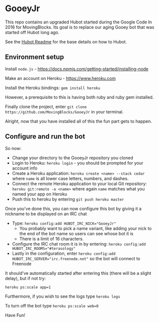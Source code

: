 # GooeyJr

This repo contains an upgraded Hubot started during the Google Code In 2016 for MovingBlocks. Its goal is to replace our aging Gooey bot that was started off Hubot long ago. 

See the [Hubot Readme](https://github.com/github/hubot/blob/master/README.md) for the base details on how to Hubot.

## Environment setup  

Install `node.js` - https://docs.npmjs.com/getting-started/installing-node

Make an account on Heroku - https://www.heroku.com
 
Install the Heroku bindings: `gem install heroku`
 
However, a prerequisite to this is having both ruby and ruby gem installed. 

Finally clone the project, enter `git clone https://github.com/MovingBlocks/GooeyJr` in your terminal.

Alright, now that you have installed all of this the fun part gets to happen.

## Configure and run the bot

So now: 

* Change your directory to the GooeyJr repository you cloned
* Login to Heroku: `heroku login` - you should be prompted for your account info
* Create a Heroku application: `heroku create <name> --stack cedar` where `name` is all lower case letters, numbers, and dashes.
* Connect the remote Heroku application to your local Git repository: `heroku git:remote -a <name>` where again `name` matches what you named your app on Heroku
* Push this to heroku by entering `git push heroku master`

Once you've done this, you can now configure this bot by giving it a nickname to be displayed on an IRC chat 

* Type: `heroku config:add HUBOT_IRC_NICK="GooeyJr"` 
  * You probably want to pick a name variant, like adding your nick to the end of the bot name so users can see whose bot it is
  * There is a limit of 16 characters.
* Configure the IRC chat room it is in by entering: `heroku config:add HUBOT_IRC_ROOMS="#terasology"` 
* Lastly in the configuration, enter `heroku config:add HUBOT_IRC_SERVER="irc.freenode.net"` so the bot will connect to Freenode 

It should've automatically started after entering this (there will be a slight delay), but if not try:
 
`heroku ps:scale app=1` 
 
Furthermore, if you wish to see the logs type `heroku logs` 

To turn off the bot type `heroku ps:scale web=0`

Have Fun!
